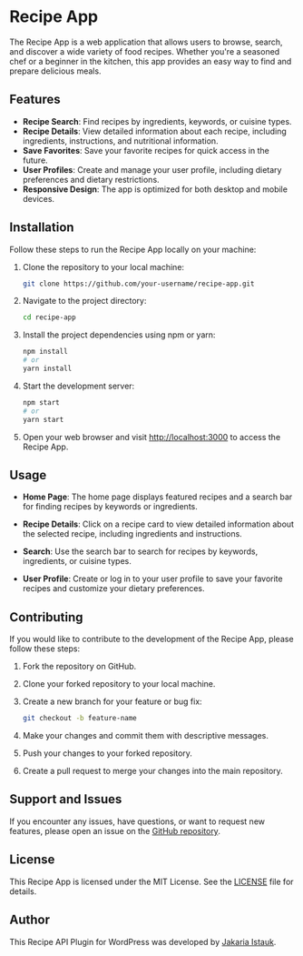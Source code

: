 # Recipe App

The Recipe App is a web application that allows users to browse, search, and discover a wide variety of food recipes. Whether you're a seasoned chef or a beginner in the kitchen, this app provides an easy way to find and prepare delicious meals.

## Features

- **Recipe Search**: Find recipes by ingredients, keywords, or cuisine types.
- **Recipe Details**: View detailed information about each recipe, including ingredients, instructions, and nutritional information.
- **Save Favorites**: Save your favorite recipes for quick access in the future.
- **User Profiles**: Create and manage your user profile, including dietary preferences and dietary restrictions.
- **Responsive Design**: The app is optimized for both desktop and mobile devices.

## Installation

Follow these steps to run the Recipe App locally on your machine:

1. Clone the repository to your local machine:

   ```bash
   git clone https://github.com/your-username/recipe-app.git
   ```

2. Navigate to the project directory:

   ```bash
   cd recipe-app
   ```

3. Install the project dependencies using npm or yarn:

   ```bash
   npm install
   # or
   yarn install
   ```

4. Start the development server:

   ```bash
   npm start
   # or
   yarn start
   ```

5. Open your web browser and visit [http://localhost:3000](http://localhost:3000) to access the Recipe App.

## Usage

- **Home Page**: The home page displays featured recipes and a search bar for finding recipes by keywords or ingredients.

- **Recipe Details**: Click on a recipe card to view detailed information about the selected recipe, including ingredients and instructions.

- **Search**: Use the search bar to search for recipes by keywords, ingredients, or cuisine types.

- **User Profile**: Create or log in to your user profile to save your favorite recipes and customize your dietary preferences.

## Contributing

If you would like to contribute to the development of the Recipe App, please follow these steps:

1. Fork the repository on GitHub.

2. Clone your forked repository to your local machine.

3. Create a new branch for your feature or bug fix:

   ```bash
   git checkout -b feature-name
   ```

4. Make your changes and commit them with descriptive messages.

5. Push your changes to your forked repository.

6. Create a pull request to merge your changes into the main repository.

## Support and Issues

If you encounter any issues, have questions, or want to request new features, please open an issue on the [GitHub repository](https://github.com/your-username/recipe-app/issues).

## License

This Recipe App is licensed under the MIT License. See the [LICENSE](LICENSE) file for details.

## Author

This Recipe API Plugin for WordPress was developed by [Jakaria Istauk](https://profiles.wordpress.org/jakariaistauk/).